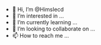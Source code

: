 - 👋 Hi, I’m @HimsIecd
- 👀 I’m interested in ...
- 🌱 I’m currently learning ...
- 💞️ I’m looking to collaborate on ...
- 📫 How to reach me ...

<!---
HimsIecd/HimsIecd is a ✨ special ✨ repository because its `README.md` (this file) appears on your GitHub profile.
You can click the Preview link to take a look at your changes.
--->
